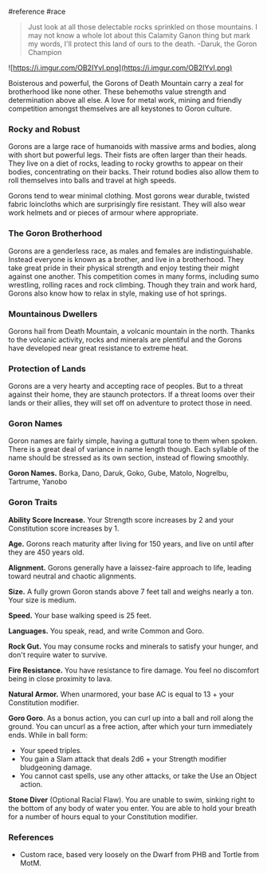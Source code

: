  #reference #race 

>Just look at all those delectable rocks sprinkled on those mountains. I may not know a whole lot about this Calamity Ganon thing but mark my words, I'll protect this land of ours to the death.
-Daruk, the Goron Champion

![https://i.imgur.com/OB2IYvI.png](https://i.imgur.com/OB2IYvI.png)

Boisterous and powerful, the Gorons of Death Mountain carry a zeal for brotherhood like none other. These behemoths value strength and determination above all else. A love for metal work, mining and friendly competition amongst themselves are all keystones to Goron culture.

### Rocky and Robust

Gorons are a large race of humanoids with massive arms and bodies, along with short but powerful legs. Their fists are often larger than their heads. They live on a diet of rocks, leading to rocky growths to appear on their bodies, concentrating on their backs. Their rotund bodies also allow them to roll themselves into balls and travel at high speeds.

Gorons tend to wear minimal clothing. Most gorons wear durable, twisted fabric loincloths which are surprisingly fire resistant. They will also wear work helmets and or pieces of armour where appropriate.

### The Goron Brotherhood

Gorons are a genderless race, as males and females are indistinguishable. Instead everyone is known as a brother, and live in a brotherhood. They take great pride in their physical strength and enjoy testing their might against one another. This competition comes in many forms, including sumo wrestling, rolling races and rock climbing. Though they train and work hard, Gorons also know how to relax in style, making use of hot springs.

### Mountainous Dwellers

Gorons hail from Death Mountain, a volcanic mountain in the north. Thanks to the volcanic activity, rocks and minerals are plentiful and the Gorons have developed near great resistance to extreme heat.

### Protection of Lands

Gorons are a very hearty and accepting race of peoples. But to a threat against their home, they are staunch protectors. If a threat looms over their lands or their allies, they will set off on adventure to protect those in need.

### Goron Names

Goron names are fairly simple, having a guttural tone to them when spoken. There is a great deal of variance in name length though. Each syllable of the name should be stressed as its own section, instead of flowing smoothly.

**Goron Names.** Borka, Dano, Daruk, Goko, Gube, Matolo, Nogrelbu, Tartrume, Yanobo

### Goron Traits

**Ability Score Increase.** Your Strength score increases by 2 and your Constitution score increases by 1.

**Age.** Gorons reach maturity after living for 150 years, and live on until after they are 450 years old.

**Alignment.** Gorons generally have a laissez-faire approach to life, leading toward neutral and chaotic alignments.

**Size.** A fully grown Goron stands above 7 feet tall and weighs nearly a ton. Your size is medium.

**Speed.** Your base walking speed is 25 feet.

**Languages.** You speak, read, and write Common and Goro.

**Rock Gut.** You may consume rocks and minerals to satisfy your hunger, and don't require water to survive.

**Fire Resistance.** You have resistance to fire damage. You feel no discomfort being in close proximity to lava.

**Natural Armor.** When unarmored, your base AC is equal to 13 + your Constitution modifier.

**Goro Goro**. As a bonus action, you can curl up into a ball and roll along the ground. You can uncurl as a free action, after which your turn immediately ends. While in ball form:

- Your speed triples.
- You gain a Slam attack that deals 2d6 + your Strength modifier bludgeoning damage.
- You cannot cast spells, use any other attacks, or take the Use an Object action.

**Stone Diver** (Optional Racial Flaw). You are unable to swim, sinking right to the bottom of any body of water you enter. You are able to hold your breath for a number of hours equal to your Constitution modifier.

### References

* Custom race, based very loosely on the Dwarf from PHB and Tortle from MotM.
